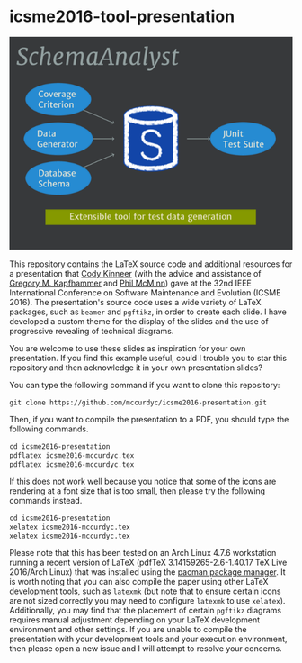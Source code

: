 # icsme2016-tool-presentation

![Sample of the ICSME 2016 Tool Presentation](icsme2016_tooldemo.png)

This repository contains the LaTeX source code and additional resources for a
presentation that [Cody Kinneer](https://kinneerc.github.io/) (with the advice
and assistance of [Gregory M.
Kapfhammer](http://www.cs.allegheny.edu/sites/gkapfham/) and [Phil
McMinn](http://mcminn.io)) gave at the 32nd IEEE International Conference on
Software Maintenance and Evolution (ICSME 2016). The presentation's source code
uses a wide variety of LaTeX packages, such as `beamer` and `pgftikz`, in order
to create each slide. I have developed a custom theme for the display of the
slides and the use of progressive revealing of technical diagrams.

You are welcome to use these slides as inspiration for your own presentation. If
you find this example useful, could I trouble you to star this repository and
then acknowledge it in your own presentation slides?

You can type the following command if you want to clone this repository:

```shell
git clone https://github.com/mccurdyc/icsme2016-presentation.git
```

Then, if you want to compile the presentation to a PDF, you should type the
following commands.

```shell
cd icsme2016-presentation
pdflatex icsme2016-mccurdyc.tex
pdflatex icsme2016-mccurdyc.tex
```

If this does not work well because you notice that some of the icons are
rendering at a font size that is too small, then please try the following
commands instead.

```shell
cd icsme2016-presentation
xelatex icsme2016-mccurdyc.tex
xelatex icsme2016-mccurdyc.tex
```

Please note that this has been tested on an Arch Linux 4.7.6 workstation running
a recent version of LaTeX (pdfTeX 3.14159265-2.6-1.40.17 TeX Live 2016/Arch
Linux) that was installed using the [pacman package
manager](https://wiki.archlinux.org/index.php/pacman). It is worth noting that
you can also compile the paper using other LaTeX development tools, such as
`latexmk` (but note that to ensure certain icons are not sized correctly you may
need to configure `latexmk` to use `xelatex`). Additionally, you may find that
the placement of certain `pgftikz` diagrams requires manual adjustment depending
on your LaTeX development environment and other settings. If you are unable to
compile the presentation with your development tools and your execution
environment, then please open a new issue and I will attempt to resolve your
concerns.
